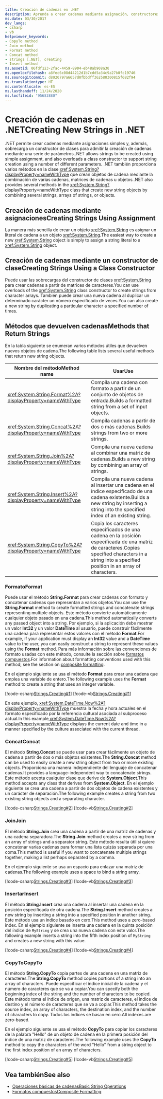 ```yaml
---
title: Creación de cadenas en .NET
description: Aprenda a crear cadenas mediante asignación, constructores de clase o métodos System.String que combinan varias cadenas, matrices de cadenas u objetos en .NET.
ms.date: 03/30/2017
dev_langs:
- csharp
- vb
helpviewer_keywords:
- CopyTo method
- Join method
- Format method
- Concat method
- strings [.NET], creating
- Insert method
ms.assetid: 06fdf123-2fac-4459-8904-eb48ab908a30
ms.openlocfilehash: a8fec6c08d44212d1b7cdd5a34c9a27b0fc19746
ms.sourcegitcommit: d8020797a6657d0fbbdff362b80300815f682f94
ms.translationtype: HT
ms.contentlocale: es-ES
ms.lasthandoff: 11/24/2020
ms.locfileid: "95683880"
---
```

# <a name="creating-new-strings-in-net"></a><span data-ttu-id="7450a-103">Creación de cadenas en .NET</span><span class="sxs-lookup"><span data-stu-id="7450a-103">Creating New Strings in .NET</span></span>

<span data-ttu-id="7450a-104">.NET permite crear cadenas mediante asignaciones simples y, además, sobrecarga un constructor de clases para admitir la creación de cadenas mediante una serie de parámetros.</span><span class="sxs-lookup"><span data-stu-id="7450a-104">.NET allows strings to be created using simple assignment, and also overloads a class constructor to support string creation using a number of different parameters.</span></span> <span data-ttu-id="7450a-105">.NET también proporciona varios métodos en la clase <xref:System.String?displayProperty=nameWithType> que crean objetos de cadena mediante la combinación de varias cadenas, matrices de cadenas u objetos.</span><span class="sxs-lookup"><span data-stu-id="7450a-105">.NET also provides several methods in the <xref:System.String?displayProperty=nameWithType> class that create new string objects by combining several strings, arrays of strings, or objects.</span></span>  
  
## <a name="creating-strings-using-assignment"></a><span data-ttu-id="7450a-106">Creación de cadenas mediante asignaciones</span><span class="sxs-lookup"><span data-stu-id="7450a-106">Creating Strings Using Assignment</span></span>  

 <span data-ttu-id="7450a-107">La manera más sencilla de crear un objeto <xref:System.String> es asignar un literal de cadena a un objeto <xref:System.String>.</span><span class="sxs-lookup"><span data-stu-id="7450a-107">The easiest way to create a new <xref:System.String> object is simply to assign a string literal to a <xref:System.String> object.</span></span>  
  
## <a name="creating-strings-using-a-class-constructor"></a><span data-ttu-id="7450a-108">Creación de cadenas mediante un constructor de clase</span><span class="sxs-lookup"><span data-stu-id="7450a-108">Creating Strings Using a Class Constructor</span></span>  

 <span data-ttu-id="7450a-109">Puede usar las sobrecargas del constructor de clases <xref:System.String> para crear cadenas a partir de matrices de caracteres.</span><span class="sxs-lookup"><span data-stu-id="7450a-109">You can use overloads of the <xref:System.String> class constructor to create strings from character arrays.</span></span> <span data-ttu-id="7450a-110">También puede crear una nueva cadena al duplicar un determinado carácter un número especificado de veces.</span><span class="sxs-lookup"><span data-stu-id="7450a-110">You can also create a new string by duplicating a particular character a specified number of times.</span></span>  
  
## <a name="methods-that-return-strings"></a><span data-ttu-id="7450a-111">Métodos que devuelven cadenas</span><span class="sxs-lookup"><span data-stu-id="7450a-111">Methods that Return Strings</span></span>  

 <span data-ttu-id="7450a-112">En la tabla siguiente se enumeran varios métodos útiles que devuelven nuevos objetos de cadena.</span><span class="sxs-lookup"><span data-stu-id="7450a-112">The following table lists several useful methods that return new string objects.</span></span>  
  
|<span data-ttu-id="7450a-113">Nombre del método</span><span class="sxs-lookup"><span data-stu-id="7450a-113">Method name</span></span>|<span data-ttu-id="7450a-114">Usar</span><span class="sxs-lookup"><span data-stu-id="7450a-114">Use</span></span>|  
|-----------------|---------|  
|<xref:System.String.Format%2A?displayProperty=nameWithType>|<span data-ttu-id="7450a-115">Compila una cadena con formato a partir de un conjunto de objetos de entrada.</span><span class="sxs-lookup"><span data-stu-id="7450a-115">Builds a formatted string from a set of input objects.</span></span>|  
|<xref:System.String.Concat%2A?displayProperty=nameWithType>|<span data-ttu-id="7450a-116">Compila cadenas a partir de dos o más cadenas.</span><span class="sxs-lookup"><span data-stu-id="7450a-116">Builds strings from two or more strings.</span></span>|  
|<xref:System.String.Join%2A?displayProperty=nameWithType>|<span data-ttu-id="7450a-117">Compila una nueva cadena al combinar una matriz de cadenas.</span><span class="sxs-lookup"><span data-stu-id="7450a-117">Builds a new string by combining an array of strings.</span></span>|  
|<xref:System.String.Insert%2A?displayProperty=nameWithType>|<span data-ttu-id="7450a-118">Compila una nueva cadena al insertar una cadena en el índice especificado de una cadena existente.</span><span class="sxs-lookup"><span data-stu-id="7450a-118">Builds a new string by inserting a string into the specified index of an existing string.</span></span>|  
|<xref:System.String.CopyTo%2A?displayProperty=nameWithType>|<span data-ttu-id="7450a-119">Copia los caracteres especificados de una cadena en la posición especificada de una matriz de caracteres.</span><span class="sxs-lookup"><span data-stu-id="7450a-119">Copies specified characters in a string into a specified position in an array of characters.</span></span>|  
  
### <a name="format"></a><span data-ttu-id="7450a-120">Formato</span><span class="sxs-lookup"><span data-stu-id="7450a-120">Format</span></span>  

 <span data-ttu-id="7450a-121">Puede usar el método **String.Format** para crear cadenas con formato y concatenar cadenas que representan a varios objetos.</span><span class="sxs-lookup"><span data-stu-id="7450a-121">You can use the **String.Format** method to create formatted strings and concatenate strings representing multiple objects.</span></span> <span data-ttu-id="7450a-122">Este método convierte automáticamente cualquier objeto pasado en una cadena.</span><span class="sxs-lookup"><span data-stu-id="7450a-122">This method automatically converts any passed object into a string.</span></span> <span data-ttu-id="7450a-123">Por ejemplo, si la aplicación debe mostrar un valor **Int32** y un valor **DateTime** al usuario, puede construir fácilmente una cadena para representar estos valores con el método **Format**.</span><span class="sxs-lookup"><span data-stu-id="7450a-123">For example, if your application must display an **Int32** value and a **DateTime** value to the user, you can easily construct a string to represent these values using the **Format** method.</span></span> <span data-ttu-id="7450a-124">Para más información sobre las convenciones de formato usadas con este método, consulte la sección sobre [formatos compuestos](composite-formatting.md).</span><span class="sxs-lookup"><span data-stu-id="7450a-124">For information about formatting conventions used with this method, see the section on [composite formatting](composite-formatting.md).</span></span>  
  
 <span data-ttu-id="7450a-125">En el ejemplo siguiente se usa el método **Format** para crear una cadena que emplea una variable de entero.</span><span class="sxs-lookup"><span data-stu-id="7450a-125">The following example uses the **Format** method to create a string that uses an integer variable.</span></span>  
  
 [!code-csharp[Strings.Creating#1](../../../samples/snippets/csharp/VS_Snippets_CLR/Strings.Creating/cs/Example.cs#1)]
 [!code-vb[Strings.Creating#1](../../../samples/snippets/visualbasic/VS_Snippets_CLR/Strings.Creating/vb/Example.vb#1)]  
  
 <span data-ttu-id="7450a-126">En este ejemplo, <xref:System.DateTime.Now%2A?displayProperty=nameWithType> muestra la fecha y hora actuales en el formato especificado por la referencia cultural asociada al subproceso actual.</span><span class="sxs-lookup"><span data-stu-id="7450a-126">In this example,<xref:System.DateTime.Now%2A?displayProperty=nameWithType> displays the current date and time in a manner specified by the culture associated with the current thread.</span></span>  
  
### <a name="concat"></a><span data-ttu-id="7450a-127">Concat</span><span class="sxs-lookup"><span data-stu-id="7450a-127">Concat</span></span>  

 <span data-ttu-id="7450a-128">El método **String.Concat** se puede usar para crear fácilmente un objeto de cadena a partir de dos o más objetos existentes.</span><span class="sxs-lookup"><span data-stu-id="7450a-128">The **String.Concat** method can be used to easily create a new string object from two or more existing objects.</span></span> <span data-ttu-id="7450a-129">Proporciona una manera independiente del lenguaje de concatenar cadenas.</span><span class="sxs-lookup"><span data-stu-id="7450a-129">It provides a language-independent way to concatenate strings.</span></span> <span data-ttu-id="7450a-130">Este método acepta cualquier clase que derive de **System.Object**.</span><span class="sxs-lookup"><span data-stu-id="7450a-130">This method accepts any class that derives from **System.Object**.</span></span> <span data-ttu-id="7450a-131">En el ejemplo siguiente se crea una cadena a partir de dos objetos de cadena existentes y un carácter de separación.</span><span class="sxs-lookup"><span data-stu-id="7450a-131">The following example creates a string from two existing string objects and a separating character.</span></span>  
  
 [!code-csharp[Strings.Creating#2](../../../samples/snippets/csharp/VS_Snippets_CLR/Strings.Creating/cs/Example.cs#2)]
 [!code-vb[Strings.Creating#2](../../../samples/snippets/visualbasic/VS_Snippets_CLR/Strings.Creating/vb/Example.vb#2)]  
  
### <a name="join"></a><span data-ttu-id="7450a-132">Join</span><span class="sxs-lookup"><span data-stu-id="7450a-132">Join</span></span>  

 <span data-ttu-id="7450a-133">El método **String.Join** crea una cadena a partir de una matriz de cadenas y una cadena separadora.</span><span class="sxs-lookup"><span data-stu-id="7450a-133">The **String.Join** method creates a new string from an array of strings and a separator string.</span></span> <span data-ttu-id="7450a-134">Este método resulta útil si quiere concatenar varias cadenas para formar una lista quizás separada por una coma.</span><span class="sxs-lookup"><span data-stu-id="7450a-134">This method is useful if you want to concatenate multiple strings together, making a list perhaps separated by a comma.</span></span>  
  
 <span data-ttu-id="7450a-135">En el ejemplo siguiente se usa un espacio para enlazar una matriz de cadenas.</span><span class="sxs-lookup"><span data-stu-id="7450a-135">The following example uses a space to bind a string array.</span></span>  
  
 [!code-csharp[Strings.Creating#3](../../../samples/snippets/csharp/VS_Snippets_CLR/Strings.Creating/cs/Example.cs#3)]
 [!code-vb[Strings.Creating#3](../../../samples/snippets/visualbasic/VS_Snippets_CLR/Strings.Creating/vb/Example.vb#3)]  
  
### <a name="insert"></a><span data-ttu-id="7450a-136">Insertar</span><span class="sxs-lookup"><span data-stu-id="7450a-136">Insert</span></span>  

 <span data-ttu-id="7450a-137">El método **String.Insert** crea una cadena al insertar una cadena en la posición especificada de otra cadena.</span><span class="sxs-lookup"><span data-stu-id="7450a-137">The **String.Insert** method creates a new string by inserting a string into a specified position in another string.</span></span> <span data-ttu-id="7450a-138">Este método usa un índice basado en cero.</span><span class="sxs-lookup"><span data-stu-id="7450a-138">This method uses a zero-based index.</span></span> <span data-ttu-id="7450a-139">En el ejemplo siguiente se inserta una cadena en la quinta posición del índice de `MyString` y se crea una nueva cadena con este valor.</span><span class="sxs-lookup"><span data-stu-id="7450a-139">The following example inserts a string into the fifth index position of `MyString` and creates a new string with this value.</span></span>  
  
 [!code-csharp[Strings.Creating#4](../../../samples/snippets/csharp/VS_Snippets_CLR/Strings.Creating/cs/Example.cs#4)]
 [!code-vb[Strings.Creating#4](../../../samples/snippets/visualbasic/VS_Snippets_CLR/Strings.Creating/vb/Example.vb#4)]  
  
### <a name="copyto"></a><span data-ttu-id="7450a-140">CopyTo</span><span class="sxs-lookup"><span data-stu-id="7450a-140">CopyTo</span></span>  

 <span data-ttu-id="7450a-141">El método **String.CopyTo** copia partes de una cadena en una matriz de caracteres.</span><span class="sxs-lookup"><span data-stu-id="7450a-141">The **String.CopyTo** method copies portions of a string into an array of characters.</span></span> <span data-ttu-id="7450a-142">Puede especificar el índice inicial de la cadena y el número de caracteres que se va a copiar.</span><span class="sxs-lookup"><span data-stu-id="7450a-142">You can specify both the beginning index of the string and the number of characters to be copied.</span></span> <span data-ttu-id="7450a-143">Este método toma el índice de origen, una matriz de caracteres, el índice de destino y el número de caracteres que se va a copiar.</span><span class="sxs-lookup"><span data-stu-id="7450a-143">This method takes the source index, an array of characters, the destination index, and the number of characters to copy.</span></span> <span data-ttu-id="7450a-144">Todos los índices se basan en cero.</span><span class="sxs-lookup"><span data-stu-id="7450a-144">All indexes are zero-based.</span></span>  
  
 <span data-ttu-id="7450a-145">En el ejemplo siguiente se usa el método **CopyTo** para copiar los caracteres de la palabra "Hello" de un objeto de cadena en la primera posición del índice de una matriz de caracteres.</span><span class="sxs-lookup"><span data-stu-id="7450a-145">The following example uses the **CopyTo** method to copy the characters of the word "Hello" from a string object to the first index position of an array of characters.</span></span>  
  
 [!code-csharp[Strings.Creating#5](../../../samples/snippets/csharp/VS_Snippets_CLR/Strings.Creating/cs/Example.cs#5)]
 [!code-vb[Strings.Creating#5](../../../samples/snippets/visualbasic/VS_Snippets_CLR/Strings.Creating/vb/Example.vb#5)]  
  
## <a name="see-also"></a><span data-ttu-id="7450a-146">Vea también</span><span class="sxs-lookup"><span data-stu-id="7450a-146">See also</span></span>

- [<span data-ttu-id="7450a-147">Operaciones básicas de cadenas</span><span class="sxs-lookup"><span data-stu-id="7450a-147">Basic String Operations</span></span>](basic-string-operations.md)
- [<span data-ttu-id="7450a-148">Formatos compuestos</span><span class="sxs-lookup"><span data-stu-id="7450a-148">Composite Formatting</span></span>](composite-formatting.md)
